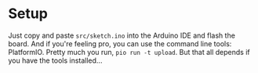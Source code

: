 # Setup

Just copy and paste `src/sketch.ino` into the Arduino IDE and flash the board.
And if you're feeling pro, you can use the command line tools: PlatformIO.
Pretty much you run, `pio run -t upload`. But that all depends if you have the
tools installed...

